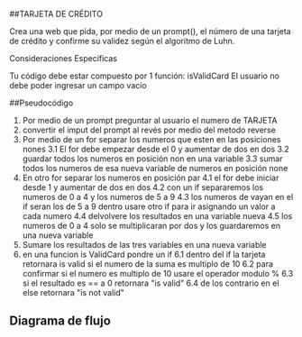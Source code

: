##TARJETA DE CRÉDITO

Crea una web que pida, por medio de un prompt(), el número de una tarjeta de
crédito y confirme su validez según el algoritmo de Luhn.

Consideraciones Específicas

Tu código debe estar compuesto por 1 función: isValidCard
El usuario no debe poder ingresar un campo vacío

##Pseudocódigo

1. Por medio de un prompt preguntar al usuario el numero de TARJETA
2. convertir el  imput del prompt al revés por medio del metodo reverse
3. Por medio de un for separar los numeros que esten en las posiciones nones
  3.1 El for debe empezar desde el 0 y aumentar de dos en dos
  3.2 guardar todos los numeros en posición non en una variable
  3.3 sumar todos los numeros de esa nueva variable de numeros en posición none
4. En otro for separar los numeros en posición par
  4.1 el for debe iniciar desde 1 y aumentar de dos en dos
  4.2 con un if separaremos los numeros de 0 a 4  y los numeros de 5 a 9
  4.3 los numeros de vayan en el if seran los de 5 a 9
  dentro usare otro if para ir asignando un valor a cada numero
  4.4 delvolvere los resultados en una variable nueva
  4.5 los numeros de 0 a 4 solo se multiplicaran por dos y los guardaremos en
   una nueva variable
5. Sumare los resultados de las tres variables en una nueva variable
6. en una funcion is ValidCard pondre un if
  6.1 dentro del if la tarjeta retornara  is valid si el numero de la suma es
  multiplo de 10
  6.2 para confirmar si el numero es multiplo de 10 usare el operador modulo %
  6.3 si el resultado es == a 0 retornara "is valid"
  6.4 de los contrario en el else retornara "is not valid"

## Diagrama de flujo
![]()
